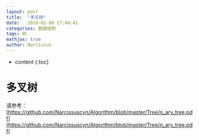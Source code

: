 ```yaml
---
layout: post
title:  "多叉树"
date:   2018-02-08 17:40:41
categories: 数据结构
tags: 树
mathjax: true
author: Narcissus
---
```


* content
{:toc}
# 多叉树
请参考：[https://github.com/Narcissuscyn/Algorithm/blob/master/Tree/n_ary_tree.pdf](https://github.com/Narcissuscyn/Algorithm/blob/master/Tree/n_ary_tree.pdf)
